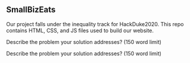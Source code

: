 ## SmallBizEats

Our project falls under the inequality track for HackDuke2020. This repo contains HTML, CSS, and JS files used to build our website. 


Describe the problem your solution addresses? (150 word limit)


Describe the problem your solution addresses? (150 word limit)

